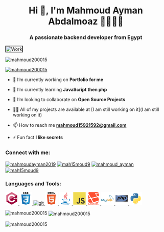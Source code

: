 <h1 align="center">Hi 👋, I'm Mahmoud Ayman Abdalmoaz 💪🏼💪🏼</h1>
<h3 align="center" letter-spacing="1px" text-decoration:"underline overline #FF3028">A passionate backend developer from Egypt</h3>
<img width="800px" height="300px" align="center" border-radius="5px" border="2px solid #FFF" src="https://www.imaginarycloud.com/blog/content/images/2021/01/backenddeveloper-1.jpeg" alt="Work">

<p align="left"> <img src="https://komarev.com/ghpvc/?username=mahmoud200015&label=Profile%20views&color=0e75b6&style=flat" alt="mahmoud200015" /> </p>

<p align="left"> <a href="https://github.com/ryo-ma/github-profile-trophy"><img src="https://github-profile-trophy.vercel.app/?username=mahmoud200015" alt="mahmoud200015" /></a> </p>

- 🔭 I’m currently working on **Portfolio for me**

- 🌱 I’m currently learning **JavaScript then php**

- 👯 I’m looking to collaborate on **Open Source Projects**

- 👨‍💻 All of my projects are available at [I am still working on it](I am still working on it)

- 📫 How to reach me **mahmoud15921592@gmail.com**

- ⚡ Fun fact **I like secrets**

<h3 align="left">Connect with me:</h3>
<p align="left">
<a href="https://linkedin.com/in/mahmoudayman2019" target="blank"><img align="center" src="https://raw.githubusercontent.com/rahuldkjain/github-profile-readme-generator/master/src/images/icons/Social/linked-in-alt.svg" alt="mahmoudayman2019" height="30" width="40" /></a>
<a href="https://fb.com/mah15moud9" target="blank"><img align="center" src="https://raw.githubusercontent.com/rahuldkjain/github-profile-readme-generator/master/src/images/icons/Social/facebook.svg" alt="mah15moud9" height="30" width="40" /></a>
<a href="https://www.hackerrank.com/mahmoud_ayman" target="blank"><img align="center" src="https://raw.githubusercontent.com/rahuldkjain/github-profile-readme-generator/master/src/images/icons/Social/hackerrank.svg" alt="mahmoud_ayman" height="30" width="40" /></a>
<a href="https://www.leetcode.com/mah15moud9" target="blank"><img align="center" src="https://raw.githubusercontent.com/rahuldkjain/github-profile-readme-generator/master/src/images/icons/Social/leet-code.svg" alt="mah15moud9" height="30" width="40" /></a>
</p>

<h3 align="left">Languages and Tools:</h3>
<p align="left"> <a href="https://www.w3schools.com/cpp/" target="_blank" rel="noreferrer"> <img src="https://raw.githubusercontent.com/devicons/devicon/master/icons/cplusplus/cplusplus-original.svg" alt="cplusplus" width="40" height="40"/> </a> <a href="https://www.w3schools.com/css/" target="_blank" rel="noreferrer"> <img src="https://raw.githubusercontent.com/devicons/devicon/master/icons/css3/css3-original-wordmark.svg" alt="css3" width="40" height="40"/> </a> <a href="https://git-scm.com/" target="_blank" rel="noreferrer"> <img src="https://www.vectorlogo.zone/logos/git-scm/git-scm-icon.svg" alt="git" width="40" height="40"/> </a> <a href="https://www.w3.org/html/" target="_blank" rel="noreferrer"> <img src="https://raw.githubusercontent.com/devicons/devicon/master/icons/html5/html5-original-wordmark.svg" alt="html5" width="40" height="40"/> </a> <a href="https://www.java.com" target="_blank" rel="noreferrer"> <img src="https://raw.githubusercontent.com/devicons/devicon/master/icons/java/java-original.svg" alt="java" width="40" height="40"/> </a> <a href="https://developer.mozilla.org/en-US/docs/Web/JavaScript" target="_blank" rel="noreferrer"> <img src="https://raw.githubusercontent.com/devicons/devicon/master/icons/javascript/javascript-original.svg" alt="javascript" width="40" height="40"/> </a> <a href="https://laravel.com/" target="_blank" rel="noreferrer"> <img src="https://raw.githubusercontent.com/devicons/devicon/master/icons/laravel/laravel-plain-wordmark.svg" alt="laravel" width="40" height="40"/> </a> <a href="https://www.mysql.com/" target="_blank" rel="noreferrer"> <img src="https://raw.githubusercontent.com/devicons/devicon/master/icons/mysql/mysql-original-wordmark.svg" alt="mysql" width="40" height="40"/> </a> <a href="https://www.php.net" target="_blank" rel="noreferrer"> <img src="https://raw.githubusercontent.com/devicons/devicon/master/icons/php/php-original.svg" alt="php" width="40" height="40"/> </a> <a href="https://www.python.org" target="_blank" rel="noreferrer"> <img src="https://raw.githubusercontent.com/devicons/devicon/master/icons/python/python-original.svg" alt="python" width="40" height="40"/> </a> </p>

<p><img align="left" src="https://github-readme-stats.vercel.app/api/top-langs?username=mahmoud200015&show_icons=true&locale=en&layout=compact" alt="mahmoud200015" /></p>

<p>&nbsp;<img align="center" src="https://github-readme-stats.vercel.app/api?username=mahmoud200015&show_icons=true&locale=en" alt="mahmoud200015" /></p>

<p><img align="center" src="https://github-readme-streak-stats.herokuapp.com/?user=mahmoud200015&" alt="mahmoud200015" /></p>
